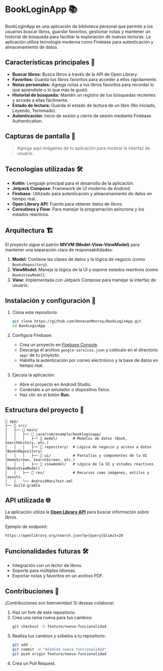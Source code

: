 # BookLoginApp 📚

BookLoginApp es una aplicación de biblioteca personal que permite a los usuarios buscar libros, guardar favoritos, gestionar notas y mantener un historial de búsqueda para facilitar la exploración de nuevas lecturas. La aplicación utiliza tecnología moderna como Firebase para autenticación y almacenamiento de datos.

## Características principales 🚀

- **Buscar libros:** Busca libros a través de la API de Open Library.
- **Favoritos:** Guarda tus libros favoritos para acceder a ellos rápidamente.
- **Notas personales:** Agrega notas a tus libros favoritos para recordar lo que aprendiste o lo que más te gustó.
- **Historial de búsqueda:** Mantén un registro de tus búsquedas recientes y accede a ellas fácilmente.
- **Estado de lectura:** Guarda el estado de lectura de un libro (No iniciado, Leyendo, Terminado).
- **Autenticación:** Inicio de sesión y cierre de sesión mediante Firebase Authentication.

## Capturas de pantalla 📸

> Agrega aquí imágenes de tu aplicación para mostrar la interfaz de usuario.

## Tecnologías utilizadas 🛠️

- **Kotlin**: Lenguaje principal para el desarrollo de la aplicación.
- **Jetpack Compose**: Framework de UI moderno de Android.
- **Firebase**: Utilizado para autenticación y almacenamiento de datos en tiempo real.
- **Open Library API**: Fuente para obtener datos de libros.
- **Coroutines y Flow**: Para manejar la programación asíncrona y los estados reactivos.

## Arquitectura 🏗️

El proyecto sigue el patrón **MVVM (Model-View-ViewModel)** para mantener una separación clara de responsabilidades:

1. **Model:** Contiene las clases de datos y la lógica de negocio (como `BooksRepository`).
2. **ViewModel:** Maneja la lógica de la UI y expone estados reactivos (como `BooksViewModel`).
3. **View:** Implementada con Jetpack Compose para manejar la interfaz de usuario.

## Instalación y configuración 🔧

1. Clona este repositorio:
   ```bash
   git clone https://github.com/DenovanMonroy/BookLoginApp.git
   cd BookLoginApp
   ```

2. Configura Firebase:
   - Crea un proyecto en [Firebase Console](https://console.firebase.google.com/).
   - Descarga el archivo `google-services.json` y colócalo en el directorio `app/` de tu proyecto.
   - Habilita la autenticación por correo electrónico y la base de datos en tiempo real.

3. Ejecuta la aplicación:
   - Abre el proyecto en Android Studio.
   - Conéctalo a un emulador o dispositivo físico.
   - Haz clic en el botón **Run**.

## Estructura del proyecto 📂

```plaintext
📂 app/
├── 📂 src/
│   ├── 📂 main/
│   │   ├── 📂 java/com/example/bookloginapp/
│   │   │   ├── 📂 model/       # Modelos de datos (Book, SearchHistory, etc.)
│   │   │   ├── 📂 repository/  # Lógica de negocio y acceso a datos (BooksRepository)
│   │   │   ├── 📂 ui/          # Pantallas y componentes de la UI (HomeScreen, SearchScreen, etc.)
│   │   │   ├── 📂 viewmodel/   # Lógica de la UI y estados reactivos (BooksViewModel)
│   │   ├── 📂 res/             # Recursos como imágenes, estilos y layouts.
│   │   └── AndroidManifest.xml
└── build.gradle
```

## API utilizada 🌐

La aplicación utiliza la **[Open Library API](https://openlibrary.org/developers/api)** para buscar información sobre libros.

Ejemplo de endpoint:
```plaintext
https://openlibrary.org/search.json?q={query}&limit=20
```

## Funcionalidades futuras 🛠️

- Integración con un lector de libros.
- Soporte para múltiples idiomas.
- Exportar notas y favoritos en un archivo PDF.

## Contribuciones 🤝

¡Contribuciones son bienvenidas! Si deseas colaborar:
1. Haz un fork de este repositorio.
2. Crea una rama nueva para tus cambios:
   ```bash
   git checkout -b feature/nueva-funcionalidad
   ```
3. Realiza tus cambios y súbelos a tu repositorio:
   ```bash
   git add .
   git commit -m "Añadida nueva funcionalidad"
   git push origin feature/nueva-funcionalidad
   ```
4. Crea un Pull Request.

